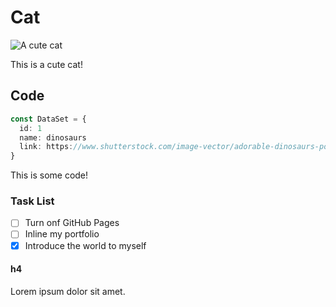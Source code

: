 # Cat
![A cute cat](https://i.pinimg.com/236x/cf/72/55/cf7255ae7344ce44e62f784fe160ca0d.jpg)

This is a cute cat!
## Code
``` typescript
const DataSet = {
  id: 1
  name: dinosaurs
  link: https://www.shutterstock.com/image-vector/adorable-dinosaurs-poses-watercolor-illustration-600nw-2375481947.jpg
}
```

This is some code!
### Task List
- [ ] Turn onf GitHub Pages
- [ ] Inline my portfolio
- [x] Introduce the world to myself
#### h4
Lorem ipsum dolor sit amet.



